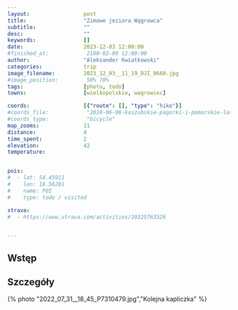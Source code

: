 ```yaml
---
layout:                 post
title:                  "Zimowe jeziora Wągrowca"
subtitle:               ""
desc:                   ""
keywords:               []
date:                   2023-12-03 12:00:00
#finished_at:            2100-02-09 12:00:00
author:                 "Aleksander Kwiatkowski"
categories:             trip
image_filename:         2023_12_03__11_19_DJI_0660.jpg
#image_position:         50% 70%
tags:                   [photo, todo]
towns:                  [wielkopolskie, wagrowiec]

coords:                 [{"route": [], "type": "hike"}]
#coords_file:            "2019-06-08-kaszubskie-pagorki-i-pomorskie-lasy.json"
#coords_type:            "bicycle"
map_zooms:              11
distance:               4
time_spent:             2
elevation:              42
temperature:


pois:
#  - lat: 54.45911
#    lon: 18.56281
#    name: POI
#    type: todo / visited

strava:
#  - https://www.strava.com/activities/10325763526


---
```



## Wstęp

## Szczegóły

{% photo "2022_07_31__18_45_P7310479.jpg","Kolejna kapliczka" %}
